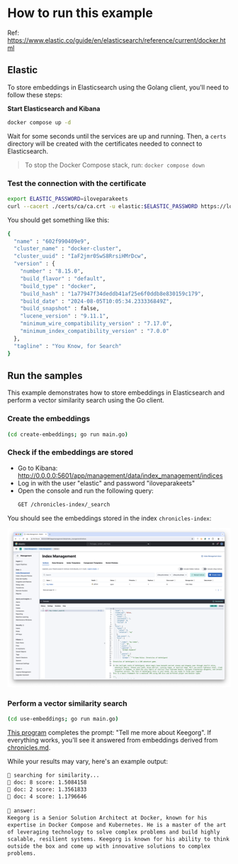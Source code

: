 # How to run this example

Ref: https://www.elastic.co/guide/en/elasticsearch/reference/current/docker.html

## Elastic
To store embeddings in Elasticsearch using the Golang client, you'll need to follow these steps:

**Start Elasticsearch and Kibana**
```bash
docker compose up -d
```

Wait for some seconds until the services are up and running.
Then, a `certs` directory will be created with the certificates needed to connect to Elasticsearch.

> To stop the Docker Compose stack, run: `docker compose down`

### Test the connection with the certificate

```bash
export ELASTIC_PASSWORD=iloveparakeets
curl --cacert ./certs/ca/ca.crt -u elastic:$ELASTIC_PASSWORD https://localhost:9200
```

You should get something like this:
```bash
{
  "name" : "602f990409e9",
  "cluster_name" : "docker-cluster",
  "cluster_uuid" : "IaF2jmr0SwS8RrsiHMrDcw",
  "version" : {
    "number" : "8.15.0",
    "build_flavor" : "default",
    "build_type" : "docker",
    "build_hash" : "1a77947f34deddb41af25e6f0ddb8e830159c179",
    "build_date" : "2024-08-05T10:05:34.233336849Z",
    "build_snapshot" : false,
    "lucene_version" : "9.11.1",
    "minimum_wire_compatibility_version" : "7.17.0",
    "minimum_index_compatibility_version" : "7.0.0"
  },
  "tagline" : "You Know, for Search"
}
```

## Run the samples

This example demonstrates how to store embeddings in Elasticsearch and perform a vector similarity search using the Go client.

### Create the embeddings

```bash
(cd create-embeddings; go run main.go)
```

### Check if the embeddings are stored

- Go to Kibana: http://0.0.0.0:5601/app/management/data/index_management/indices
- Log in with the user "elastic" and password "iloveparakeets"
- Open the console and run the following query:
    ```bash
    GET /chronicles-index/_search
    ```
You should see the embeddings stored in the index `chronicles-index`:

![Kibana](./imgs/kibana.png)

### Perform a vector similarity search

```bash
(cd use-embeddings; go run main.go)
```

[This program](use-embeddings/main.go) completes the prompt: "Tell me more about Keegorg". If everything works, you'll see it answered from embeddings derived from [chronicles.md](create-embeddings/chronicles.md).

While your results may vary, here's an example output:
```
🔎 searching for similarity...
📝 doc: 8 score: 1.5084158
📝 doc: 2 score: 1.3561833
📝 doc: 4 score: 1.1796646

🤖 answer:
Keegorg is a Senior Solution Architect at Docker, known for his expertise in Docker Compose and Kubernetes. He is a master of the art of leveraging technology to solve complex problems and build highly scalable, resilient systems. Keegorg is known for his ability to think outside the box and come up with innovative solutions to complex problems.
```
